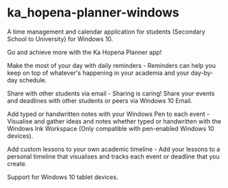 # ka_hopena-planner-windows

A time management and calendar application for students (Secondary School to University) for Windows 10.

Go and achieve more with the Ka Hopena Planner app!


Make the most of your day with daily reminders - Reminders can help you keep on top of whatever's happening in your academia and your day-by-day schedule.


Share with other students via email - Sharing is caring! Share your events and deadlines with other students or peers via Windows 10 Email.


Add typed or handwritten notes with your Windows Pen to each event - Visualise and gather ideas and notes whether typed or handwritten with the Windows Ink Workspace (Only compatible with pen-enabled Windows 10 devices).


Add custom lessons to your own academic timeline - Add your lessons to a personal timeline that visualises and tracks each event or deadline that you create.


Support for Windows 10 tablet devices.
